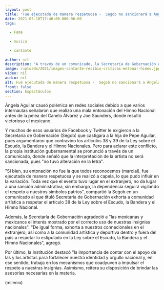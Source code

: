 ```yaml
---
layout: post
title: "Fue ejecutada de manera respetuosa -  Segob no sancionará a Ángela Aguilar por entonación del Himno Nacional"
date: 2021-05-10T17:46:00.000-06:00
tags:
  
  - Fama
  
  - musica
  
  - cantante
  
author: nil
description: "A través de un comunicado, la Secretaría de Gobernación agradeció a las mexicanas y mexicanos el interés mostrado por el correcto uso de nuestras insignias nacionales. "
image: /uploads/2021/images-cantante-recibio-criticas-entonar-himno.jpg
video: nil
audio: nil
alt: Fue ejecutada de manera respetuosa -  Segob no sancionará a Ángela Aguilar por entonación del Himno Nacional
front: false
section: Espectáculos
---
```


Ángela Aguilar causó polémica en redes sociales debido a que varios internautas señalaron que realizó una mala entonación del Himno Nacional antes de la pelea del Canelo Álvarez y Joe Saunders, donde resultó victorioso el mexicano. 

Y muchos de esos usuarios de Facebook y Twitter le exigieron a la Secretaría de Gobernación (Segob) que castigara a la hija de Pepe Aguilar, pues argumentaron que contravino los artículos 38 y 39 de la Ley sobre el Escudo, la Bandera y el Himno Nacionales. Pero para aclarar este conflicto, la propia institución gubernamental se pronunció a través de un comunicado, donde señaló que la interpretación de la artista no será sancionada, pues "no tuvo alteración en la letra". 

"Si bien, su entonación no fue la que todos reconocemos (marcial), fue ejecutada de manera respetuosa y se realizó a capela, lo que pudo influir en la variación. Toda vez que el evento tuvo lugar en el extranjero, no da lugar a una sanción administrativa, sin embargo, la dependencia seguirá vigilando el respeto a nuestros símbolos patrios", compartió la Segob en un comunicado al que tituló Secretaría de Gobernación exhorta a comunidad artística a respetar el artículo 38 de la Ley sobre el Escudo, la Bandera y el Himno Nacional. 

Además, la Secretaría de Gobernación agradeció a "las mexicanas y mexicanos el interés mostrado por el correcto uso de nuestras insignias nacionales".  "De igual forma, exhorta a nuestros connacionales en el extranjero, así como a la comunidad artística y deportiva dentro y fuera del país a respetar lo estipulado en la Ley sobre el Escudo, la Bandera y el Himno Nacionales", agregó. 

Por último, la institución destacó "la importancia de contar con el apoyo de las y los artistas para fortalecer nuestra identidad y orgullo nacional y, en ese sentido, trabaja en los mecanismos que coadyuven a impulsar el respeto a nuestras insignias. Asimismo, reitera su disposición de brindar las asesorías necesarias en la materia. 

(milenio)